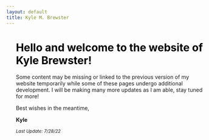 ```yaml
---
layout: default
title: Kyle M. Brewster
---
```

<html>
    <style>
        .welcoming {
            text-align: left;
            position: relative;
            display: inline-block;
            left: 5%;
            right: 15%;;
        }
    </style>
<body>
    <h1 style="color: black;
        left: 5%; position: relative;">
        Hello and welcome to the website of Kyle Brewster!
    </h1>
    <div class="welcoming">
Some content may be missing or linked to the previous version of my website temporarily while some of these pages undergo additional development. I will be making many more updates as I am able, stay tuned for more!
		<div>
        <p>Best wishes in the meantime,</p>
<p><strong>Kyle</strong></p>
<p><em><sub>Last Update: 7/28/22</sub></em></p>
        </div>
    </div>
</body>
</html>










